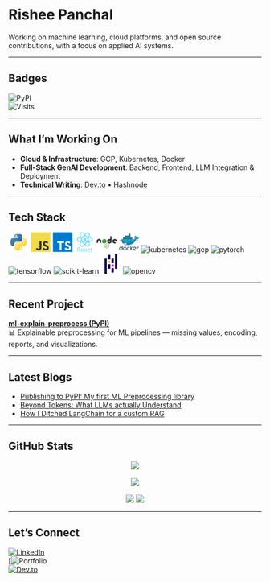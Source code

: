 # Rishee Panchal  

Working on machine learning, cloud platforms, and open source contributions, with a focus on applied AI systems.  

---

## Badges    
![PyPI](https://img.shields.io/pypi/v/ml-explain-preprocess?style=for-the-badge&logo=pypi)  
![Visits](https://komarev.com/ghpvc/?username=risheeee&style=for-the-badge)  

---

## What I’m Working On
- **Cloud & Infrastructure**: GCP, Kubernetes, Docker  
- **Full-Stack GenAI Development**: Backend, Frontend, LLM Integration & Deployment  
- **Technical Writing**: [Dev.to](https://dev.to/rushedcomet) • [Hashnode](https://hashnode.com/@rushedcomet)  

---

## Tech Stack  

<p align="left"> 
  <img src="https://raw.githubusercontent.com/devicons/devicon/master/icons/python/python-original.svg" alt="python" width="40" height="40"/> 
  <img src="https://raw.githubusercontent.com/devicons/devicon/master/icons/javascript/javascript-original.svg" alt="javascript" width="40" height="40"/> 
  <img src="https://raw.githubusercontent.com/devicons/devicon/master/icons/typescript/typescript-original.svg" alt="typescript" width="40" height="40"/> 
  <img src="https://raw.githubusercontent.com/devicons/devicon/master/icons/react/react-original-wordmark.svg" alt="react" width="40" height="40"/> 
  <img src="https://raw.githubusercontent.com/devicons/devicon/master/icons/nodejs/nodejs-original-wordmark.svg" alt="nodejs" width="40" height="40"/> 
  <img src="https://raw.githubusercontent.com/devicons/devicon/master/icons/docker/docker-original-wordmark.svg" alt="docker" width="40" height="40"/> 
  <img src="https://www.vectorlogo.zone/logos/kubernetes/kubernetes-icon.svg" alt="kubernetes" width="40" height="40"/> 
  <img src="https://www.vectorlogo.zone/logos/google_cloud/google_cloud-icon.svg" alt="gcp" width="40" height="40"/> 
  <img src="https://raw.githubusercontent.com/devicons/devicon/master/icons/pytorch/pytorch-icon.svg" alt="pytorch" width="40" height="40"/> 
  <img src="https://www.vectorlogo.zone/logos/tensorflow/tensorflow-icon.svg" alt="tensorflow" width="40" height="40"/> 
  <img src="https://upload.wikimedia.org/wikipedia/commons/0/05/Scikit_learn_logo_small.svg" alt="scikit-learn" width="40" height="40"/> 
  <img src="https://raw.githubusercontent.com/devicons/devicon/master/icons/pandas/pandas-original.svg" alt="pandas" width="40" height="40"/> 
  <img src="https://www.vectorlogo.zone/logos/opencv/opencv-icon.svg" alt="opencv" width="40" height="40"/> 
</p>  

---

## Recent Project  

**[ml-explain-preprocess (PyPI)](https://pypi.org/project/ml-explain-preprocess/)**  
📊 Explainable preprocessing for ML pipelines — missing values, encoding, reports, and visualizations.  

---

## Latest Blogs  
- [Publishing to PyPI: My first ML Preprocessing library](https://dev.to/rushedcomet/publishing-to-pypi-my-ml-preprocessing-package-for-newbies-4kn0)  
- [Beyond Tokens: What LLMs actually Understand](https://dev.to/rushedcomet/beyond-tokens-what-llms-actually-understand-and-what-they-dont-4hdn)  
- [How I Ditched LangChain for a custom RAG](https://dev.to/rushedcomet/graphs-over-chains-my-langgraph-journey-part-1-2g6n)  

---

## GitHub Stats  

<p align="center">
  <img src="https://raw.githubusercontent.com/risheeee/risheeee/master/profile-summary-card-output/transparent/0-profile-details.svg" />
</p>  
<p align="center">
  <img src="https://raw.githubusercontent.com/risheeee/risheeee/master/profile-summary-card-output/transparent/3-stats.svg" />
</p>  
<p align="center">
  <img src="https://raw.githubusercontent.com/risheeee/risheeee/master/profile-summary-card-output/transparent/1-repos-per-language.svg" />
  <img src="https://raw.githubusercontent.com/risheeee/risheeee/master/profile-summary-card-output/transparent/2-most-commit-language.svg" />
</p>  

---

## Let’s Connect  
[![LinkedIn](https://img.shields.io/badge/LinkedIn-0077B5?style=for-the-badge&logo=linkedin&logoColor=white)](https://www.linkedin.com/in/rishee-panchal)  
[![Portfolio](https://rishee-panchal-portfolio.vercel.app/)  
[![Dev.to](https://img.shields.io/badge/Dev.to-0A0A0A?style=for-the-badge&logo=devdotto&logoColor=white)](https://dev.to/rushedcomet)  
